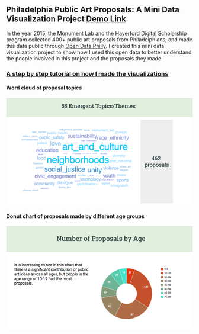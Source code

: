 ## Philadelphia Public Art Proposals: A Mini Data Visualization Project [Demo Link](https://kongsally.github.io/Mini-Data-Viz/index.html)

In the year 2015, the Monument Lab and the Haverford Digital Scholarship program collected 400+ public art proposals from Philadelphians, and made this data public through [Open Data Philly](https://www.opendataphilly.org/). I created this mini data visualization project to show how I used this open data to better understand the people involved in this project and the proposals they made. 

### [A step by step tutorial on how I made the visualizations](./tutorial.md)
 
#### Word cloud of proposal topics
![Topic Word Cloud](./assets/TopicWordCloud.png)


#### Donut chart of proposals made by different age groups
![Age Donut Chart](./assets/AgeDonutChart.png)